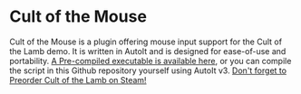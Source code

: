 # Cult of the Mouse

Cult of the Mouse is a plugin offering mouse input support for the Cult of the Lamb demo.
It is written in AutoIt and is designed for ease-of-use and portability.
[A Pre-compiled executable is available here](https://www.dropbox.com/sh/m4fryfqox2i6czk/AACpoX0huKebgsbhsud27bv1a?dl=1), or you can compile the script in this Github repository yourself using AutoIt v3.
[Don't forget to Preorder Cult of the Lamb on Steam!](steam://purchase/1313140)
